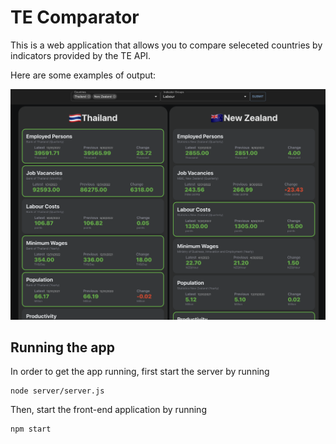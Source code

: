 # TE Comparator

This is a web application that allows you to compare seleceted countries by indicators provided by the TE API.

Here are some examples of output:

![example-2](./screenshots/example-2.png)

## Running the app

In order to get the app running, first start the server by running 
```
node server/server.js
```

Then, start the front-end application by running
```
npm start
```

